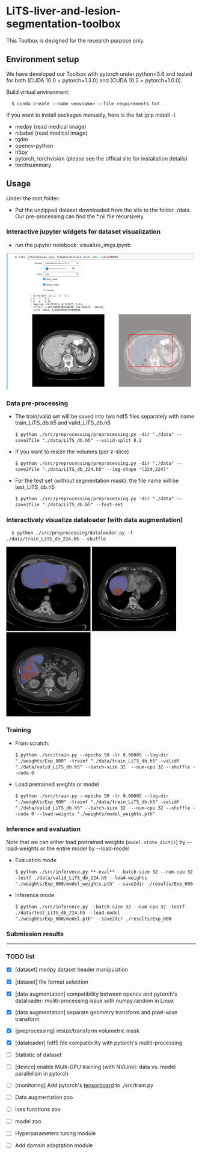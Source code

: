 # LiTS-liver-and-lesion-segmentation-toolbox

This Toolbox is designed for the research purpose only. 


## Environment setup

We have developed our Toolbox with pytorch under python=3.6 and tested for both (CUDA 10.0 + pytorch=1.3.0) and (CUDA 10.2 + pytorch=1.0.0).

Build virtual environment:

      $ conda create --name <envname> --file requirements.txt

If you want to install packages manually, here is the list (pip install -)


- medpy (read medical image)
- nibabel (read medical image)
- tqdm
- opencv-python
- h5py
- pytorch, torchvision (please see the offical site for installation details)
- torchsummary


## Usage

Under the root folder:

- Put the unzipped dataset downloaded from the site to the folder ./data. Our pre-processing can find the \*.nii file recursively.

### Interactive jupyter widgets for dataset visualization

- run the jupyter notebook: visualize_imgs.ipynb


![Image of LiTS](./demo/jupyter.png)

### Data pre-processing

- The train/valid set will be saved into two hdf5 files separately with name train\_LiTS\_db.h5 and valid\_LiTS\_db.h5 


      $ python ./src/preprocessing/preprocessing.py -dir "./data" --save2file "./data/LiTS_db.h5" --valid-split 0.2


- If you want to resize the volumes (per z-slice)


      $ python ./src/preprocessing/preprocessing.py -dir "./data" --save2file "./data/LiTS_db_224.h5" --img-shape "(224,224)"

- For the test set (without segmentation mask): the file name will be test\_LiTS\_db.h5


      $ python ./src/preprocessing/preprocessing.py -dir "./data" --save2file "./data/LiTS_db.h5" --test-set
	

### Interactively visualize dataloader (with data augmentation)
      $ python ./src/preprocessing/dataloader.py -f ./data/train_LiTS_db_224.h5 --shuffle


![Image of LiTS](./demo/7.jpg)
![Image of LiTS](./demo/4.jpg)
![Image of LiTS](./demo/5.jpg)

### Training

- From scratch:

      $ python ./src/train.py --epochs 50 -lr 0.00005 --log-dir "./weights/Exp_000" -trainf "./data/train_LiTS_db.h5" -validf "./data/valid_LiTS_db.h5" --batch-size 32  --num-cpu 32 --shuffle --cuda 0

- Load pretrained weights or model

      $ python ./src/train.py --epochs 50 -lr 0.00005 --log-dir "./weights/Exp_000" -trainf "./data/train_LiTS_db.h5" -validf "./data/valid_LiTS_db.h5" --batch-size 32  --num-cpu 32 --shuffle --cuda 0 --load-weights "./weights/model_weights.pth"


### Inference and evaluation

Note that we can either load pretrained weights (`model.state_dict()`) by --load-weights or the entire model by --load-model

- Evaluation mode

      $ python ./src/inference.py **-eval** --batch-size 32 --num-cpu 32 -testf ./data/valid_LiTS_db_224.h5 --load-weights "./weights/Exp_000/model_weights.pth" --save2dir ./results/Exp_000

- Inference mode

      $ python ./src/inference.py --batch-size 32 --num-cpu 32 -testf ./data/test_LiTS_db_224.h5 --load-model "./weights/Exp_000/model.pth" --save2dir ./results/Exp_000


### Submission results


--------------------


### TODO list

- [x] [dataset] medpy dataset header manipulation
- [x] [dataset] file format selection
- [x] [data augmentation] compatibility between opencv and pytorch's dataloader: muliti-processing issue with numpy.random in Linux
- [x] [data augmentation] separate geometry transform and pixel-wise transform
- [x] [preprocessing] resize/transform volumetric mask
- [x] [dataloader] hdf5 file compatibility with pytorch's muliti-processing
- [ ] Statistic of dataset
- [ ] [device] enable Multi-GPU training (with NVLink): data vs. model parallelism in pytorch
- [ ] [monitoring] Add pytorch's [tensorboard](https://pytorch.org/docs/stable/tensorboard.html) to ./src/train.py
- [ ] Data augmentation zoo
- [ ] loss functions zoo
- [ ] model zoo
- [ ] Hyperparameters tuning module
- [ ] Add domain adaptation module





